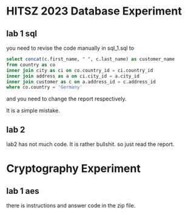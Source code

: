 # HITSZ 2023 Database Experiment

## lab 1 sql

you need to revise the code manually in sql_1.sql to
``` sql
select concat(c.first_name, " ", c.last_name) as customer_name
from country as co
inner join city as ci on co.country_id = ci.country_id
inner join address as a on ci.city_id = a.city_id
inner join customer as c on a.address_id = c.address_id
where co.country = 'Germany'
```
and you need to change the report respectively.

It is a simple mistake.

## lab 2
lab2 has not much code. It is rather bullshit. so just read the report.

# Cryptography Experiment
## lab 1 aes
there is instructions and answer code in the zip file.

